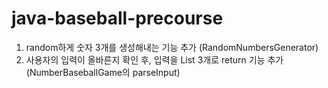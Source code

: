 # java-baseball-precourse
1. random하게 숫자 3개를 생성해내는 기능 추가 (RandomNumbersGenerator)
2. 사용자의 입력이 올바른지 확인 후, 입력을 List<Integer> 3개로 return 기능 추가 (NumberBaseballGame의 parseInput)